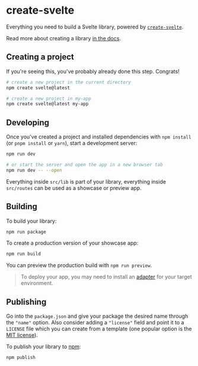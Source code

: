 # create-svelte

Everything you need to build a Svelte library, powered by
[`create-svelte`](https://github.com/sveltejs/kit/tree/main/packages/create-svelte).

Read more about creating a library
[in the docs](https://kit.svelte.dev/docs/packaging).

## Creating a project

If you're seeing this, you've probably already done this step.
Congrats!

```bash
# create a new project in the current directory
npm create svelte@latest

# create a new project in my-app
npm create svelte@latest my-app
```

## Developing

Once you've created a project and installed dependencies with
`npm install` (or `pnpm install` or `yarn`), start a development
server:

```bash
npm run dev

# or start the server and open the app in a new browser tab
npm run dev -- --open
```

Everything inside `src/lib` is part of your library, everything inside
`src/routes` can be used as a showcase or preview app.

## Building

To build your library:

```bash
npm run package
```

To create a production version of your showcase app:

```bash
npm run build
```

You can preview the production build with `npm run preview`.

> To deploy your app, you may need to install an
> [adapter](https://kit.svelte.dev/docs/adapters) for your target
> environment.

## Publishing

Go into the `package.json` and give your package the desired name
through the `"name"` option. Also consider adding a `"license"` field
and point it to a `LICENSE` file which you can create from a template
(one popular option is the
[MIT license](https://opensource.org/license/mit/)).

To publish your library to [npm](https://www.npmjs.com):

```bash
npm publish
```

